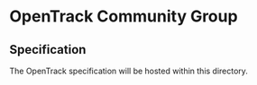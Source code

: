 # OpenTrack Community Group
## Specification

The OpenTrack specification will be hosted within this directory.